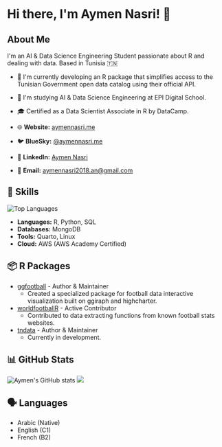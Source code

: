 # Hi there, I'm Aymen Nasri! 👋

## About Me

I'm an AI & Data Science Engineering Student passionate about R and dealing with data. Based in Tunisia 🇹🇳
- 🔭 I'm currently developing an R package that simplifies access to the Tunisian Government open data catalog using their official API.
- 🌱 I'm studying AI & Data Science Engineering at EPI Digital School.
- 🎓 Certified as a Data Scientist Associate in R by DataCamp.

- 🌐 **Website:** [aymennasri.me](https://aymennasri.me)
- 🐦 **BlueSky:** [@aymennasri.me](https://bsky.app/profile/aymennasri.me)
- 💼 **LinkedIn:** [Aymen Nasri](https://linkedin.com/in/aymennasri)
- 📧 **Email:** [aymennasri2018.an@gmail.com](mailto:aymennasri2018.an@gmail.com)

## 🚀 Skills
![Top Languages](https://github-readme-stats.vercel.app/api/top-langs/?username=aymennasri&layout=compact&theme=dark)
- **Languages:** R, Python, SQL
- **Databases:** MongoDB
- **Tools:** Quarto, Linux
- **Cloud:** AWS (AWS Academy Certified)

## 📦 R Packages
- [ggfootball](https://github.com/aymennasri/ggfootball) - Author & Maintainer
  - Created a specialized package for football data interactive visualization built on ggiraph and highcharter.
- [worldfootballR](https://github.com/JaseZiv/worldfootballR) - Active Contributor
  - Contributed to data extracting functions from known football stats websites.
- [tndata](https://github.com/aymennasri/tndata) - Author & Maintainer
  - Currently in development.

## 📊 GitHub Stats
![Aymen's GitHub stats](http://github-profile-summary-cards.vercel.app/api/cards/profile-details?username=aymennasri&show_icons=true&theme=dark)
![](http://github-profile-summary-cards.vercel.app/api/cards/stats?username=aymennasri&theme=dark)

## 🗣️ Languages
- Arabic (Native)
- English (C1)
- French (B2)
